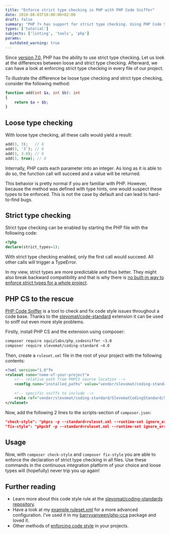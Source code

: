 ```yaml
---
title: "Enforce strict type checking in PHP with PHP Code Sniffer"
date: 2018-08-03T18:00:00+02:00
draft: false
summary: "PHP 7+ has support for strict type checking. Using PHP Code Sniffer we can enforce the use of `declare(strict_types=1);` at the beginning of each file."
types: ['tutorial']
subjects: ['linting', 'tools', 'php']
params:
  outdated_warning: true
---
```

Since [version 7.0](https://secure.php.net/manual/en/migration70.new-features.php), PHP has the ability to use strict type checking. Let us look at the differences between loose and strict type checking. Afterward, we can have a look at enforcing strict type checking in every file of our project.

To illustrate the difference be loose type checking and strict type checking, consider the following method:

```php
function add(int $a, int $b): int 
{
    return $a + $b;
}
```

## Loose type checking
With loose type checking, all these calls would yield a result:
```php
add(3, 3);   // 6
add(3, '3'); // 6
add(3, 3.0); // 6
add(3, true); // 4
```

Internally, PHP casts each parameter into an integer. As long as it is able to do so, the function call will succeed and a value will be returned.

This behavior is pretty normal if you are familiar with PHP. However, because the method was defined with type hints, one would suspect these types to be enforced. This is not the case by default and can lead to hard-to-find bugs.

## Strict type checking
Strict type checking can be enabled by starting the PHP file with the following code:

```php
<?php
declare(strict_types=1);
```

With strict type checking enabled, only the first call would succeed. All other calls will trigger a TypeError.

In my view, strict types are more predictable and thus better. They might also break backward compatibility and that is why there is [no built-in way to enforce strict types for a whole project](https://stackoverflow.com/a/37112026/404423).

## PHP CS to the rescue
[PHP Code Sniffer](https://github.com/squizlabs/PHP_CodeSniffer) is a tool to check and fix code style issues throughout a code base. Thanks to the [slevomat/code-standard](https://github.com/slevomat/coding-standard) extension it can be used to sniff out even more style problems.

Firstly, install PHP CS and the extension using composer:
```bash
composer require squizlabs/php_codesniffer ~3.0
composer require slevomat/coding-standard ~4.0
```

Then, create a `ruleset.xml` file in the root of your project with the following contents:
```xml
<?xml version="1.0"?>
<ruleset name="name-of-your-project">
    <!-- relative path from PHPCS source location -->
    <config name="installed_paths" value="vendor/slevomat/coding-standard"/>

    <!-- specific sniffs to include -->
    <rule ref="vendor/slevomat/coding-standard/SlevomatCodingStandard/Sniffs/TypeHints/DeclareStrictTypesSniff.php" />
</ruleset>
```

Now, add the following 2 lines to the scripts-section of `composer.json`:
```json
"check-style": "phpcs -p --standard=ruleset.xml --runtime-set ignore_errors_on_exit 1 --runtime-set ignore_warnings_on_exit 1 src tests",
"fix-style": "phpcbf -p --standard=ruleset.xml --runtime-set ignore_errors_on_exit 1 --runtime-set ignore_warnings_on_exit 1  src tests"
```
## Usage
Now, with `composer check-style` and `composer fix-style` you are able to enforce the declaration of strict type checking in all files. Use these commands in the continuous integration platform of your choice and loose types will (hopefully) never trip you up again!

## Further reading
* Learn more about this code style rule at the [slevomat/coding-standards repository](https://github.com/slevomat/coding-standard#slevomatcodingstandardtypehintsdeclarestricttypes-).
* Have a look at my [example ruleset.xml](https://github.com/barryvanveen/php-cca/blob/34aa006d8934e8ec201d11ddef78a77fa38962fb/ruleset.xml#L1-L24) for a more advanced configuration. I've used it in my [barryvanveen/php-cca](https://github.com/barryvanveen/php-cca) package and loved it.
* Other methods of [enforcing code style](/articles/31-how-to-automatically-apply-the-laravel-php-code-style) in your projects.